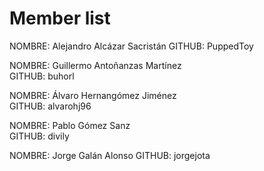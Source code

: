 # Member list

NOMBRE: Alejandro Alcázar Sacristán
GITHUB: PuppedToy

NOMBRE: Guillermo Antoñanzas Martínez   
GITHUB: buhorl

NOMBRE: Álvaro Hernangómez Jiménez  
GITHUB: alvarohj96

NOMBRE: Pablo Gómez Sanz  
GITHUB: divily

NOMBRE: Jorge Galán Alonso
GITHUB: jorgejota